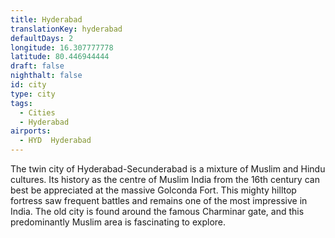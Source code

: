```yaml
---
title: Hyderabad
translationKey: hyderabad
defaultDays: 2
longitude: 16.307777778
latitude: 80.446944444
draft: false
nighthalt: false
id: city
type: city
tags:
  - Cities
  - Hyderabad
airports:
  - HYD  Hyderabad
---
```


The twin city of Hyderabad-Secunderabad is a mixture of Muslim and Hindu cultures. Its history as the centre of Muslim India from the 16th century can best be appreciated at the massive Golconda Fort. This mighty hilltop fortress saw frequent battles and remains one of the most impressive in India. The old city is found around the famous Charminar gate, and this predominantly Muslim area is fascinating to explore. 